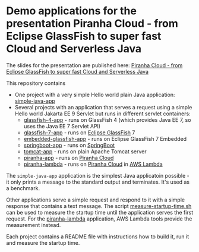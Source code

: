 # Demo applications for the presentation Piranha Cloud - from Eclipse GlassFish to super fast Cloud and Serverless Java

The slides for the presentation are published here: [Piranha Cloud - from Eclipse GlassFish to super fast Cloud and Serverless Java](https://speakerdeck.com/omnifish/piranha-cloud-from-eclipse-glassfish-to-super-fast-cloud-and-serverless-java)

This repository contains

* One project with a very simple Hello world plain Java application: [simple-java-app](simple-java-app)
* Several projects with an application that serves a request using a simple Hello world Jakarta EE 9 Servlet but runs in different servlet containers:
  * [glassfish-4-app](glassfish-4-app) - runs on GlassFish 4 (which provides Java EE 7, so uses the Java EE 7 Servlet API)
  * [glassfish-7-app](glassfish-7-app) - runs on [Eclipse GlassFish](https://glassfish.org/) 7
  * [embedded-glassfish-app](embedded-glassfish-app) - runs on Eclipse GlassFish 7 Embedded
  * [springboot-app](springboot-app) - runs on [SpringBoot](https://spring.io/projects/spring-boot)
  * [tomcat-app](tomcat-app) - runs on plain Apache Tomcat server
  * [piranha-app](piranha-app) - runs on [Piranha Cloud](https://piranha.cloud/)
  * [piranha-lambda](piranha-lambda) - runs on [Piranha Cloud](https://piranha.cloud/) in [AWS Lambda](https://aws.amazon.com/lambda/)

The `simple-java-app` application is the simplest Java applicatoin possible - it only prints a message to the standard output and terminates. It's used as a benchmark.

Other applications serve a simple request and respond to it with a simple response that contains a text message. The script [measure-startup-time.sh](measure-startup-time.sh) can be used to measure the startup time until the application serves the first request. For the [piranha-lambda](piranha-lambda) application, AWS Lambda tools provide the measurement instead.

Each project contains a README file with instructions how to build it, run it and measure the startup time.
